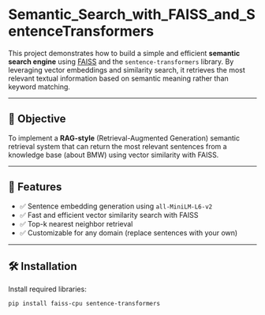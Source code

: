 # Semantic_Search_with_FAISS_and_SentenceTransformers

This project demonstrates how to build a simple and efficient **semantic search engine** using [FAISS](https://github.com/facebookresearch/faiss) and the `sentence-transformers` library. By leveraging vector embeddings and similarity search, it retrieves the most relevant textual information based on semantic meaning rather than keyword matching.

---

## 📌 Objective

To implement a **RAG-style** (Retrieval-Augmented Generation) semantic retrieval system that can return the most relevant sentences from a knowledge base (about BMW) using vector similarity with FAISS.

---

## 🚀 Features

- ✅ Sentence embedding generation using `all-MiniLM-L6-v2`
- ✅ Fast and efficient vector similarity search with FAISS
- ✅ Top-k nearest neighbor retrieval
- ✅ Customizable for any domain (replace sentences with your own)

---

## 🛠️ Installation

Install required libraries:

```bash
pip install faiss-cpu sentence-transformers
